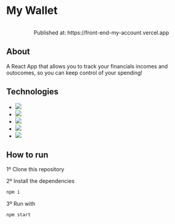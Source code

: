 # My Wallet
<p align="center">
  <image src="" />
</p>
<p align="center">
Published at: https://front-end-my-account.vercel.app
</p>


## About

A React App that allows you to track your financials incomes and outocomes, so you can keep control of your spending!

## Technologies

- <image src="https://img.shields.io/badge/React-20232A?style=for-the-badge&logo=react&logoColor=61DAFB" />
- <image src="https://img.shields.io/badge/styled--components-DB7093?style=for-the-badge&logo=styled-components&logoColor=white" />
- <image src="https://img.shields.io/badge/React_Router-CA4245?style=for-the-badge&logo=react-router&logoColor=white" />
- <image src="https://img.shields.io/badge/Node.js-43853D?style=for-the-badge&logo=node.js&logoColor=white" />
- <image src="https://img.shields.io/badge/Express.js-404D59?style=for-the-badge" />

## How to run

1º Clone this repository

2º Install the dependencies
```bash
npm i
```

3º Run with
```bash
npm start
```
